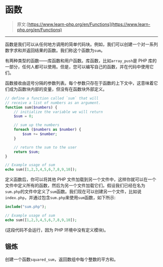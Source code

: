 # 函数

> 原文:[https://www.learn-php.org/en/Functions](https://www.learn-php.org/en/Functions)

* * *

函数是我们可以从任何地方调用的简单代码块。例如，我们可以创建一个对一系列数字求和并返回结果的函数。我们称这个函数为`sum`。

有两种类型的函数——库函数和用户函数。库函数，比如`array_push`是 PHP 库的一部分，任何人都可以使用。但是，您可以编写自己的函数，并在代码中使用它们。

函数接收由逗号分隔的参数列表。每个参数只存在于函数的上下文中，这意味着它们成为函数块内部的变量，但没有在函数块外部定义。

```php
// define a function called `sum` that will
// receive a list of numbers as an argument.
function sum($numbers) {
    // initialize the variable we will return
    $sum = 0;

    // sum up the numbers
    foreach ($numbers as $number) {
        $sum += $number;
    }

    // return the sum to the user
    return $sum;
}

// Example usage of sum
echo sum([1,2,3,4,5,6,7,8,9,10]); 
```

定义函数后，你可以将其他 PHP 文件加载到另一个文件中，这样你就可以在一个文件中定义所有的函数，然后为另一个文件加载它们。假设我们已经在名为`sum.php`的文件中定义了`sum`函数。我们现在可以创建另一个文件，比如说`index.php`，并通过包含`sum.php`来使用`sum`函数，如下所示:

```php
include("sum.php");

// Example usage of sum
echo sum([1,2,3,4,5,6,7,8,9,10]); 
```

(这段代码不会运行，因为 PHP 环境中没有定义模块)。

## 锻炼

创建一个函数`squared_sum`，返回数组中每个整数的平方和。